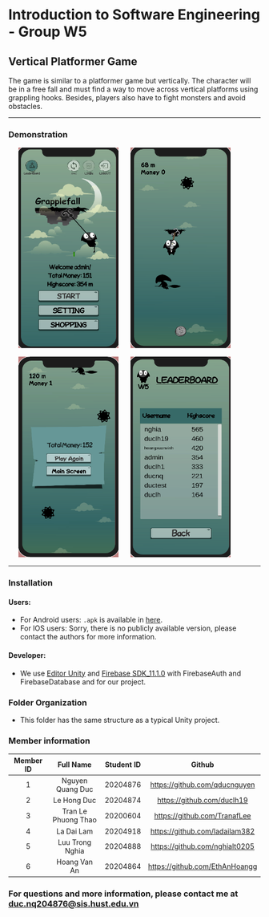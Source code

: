 # Introduction to Software Engineering - Group W5
## Vertical Platformer Game

The game is similar to a platformer game but vertically. The character will be in a free fall and must find a way to move across vertical platforms using grappling hooks. Besides, players also have to fight monsters and avoid obstacles.


---
### Demonstration

<p>
    <img src="figures/start-game.png" alt="Start Game Screen" style="height: 400px; width:200px;" hspace="20" >
    <img src="figures/in-game.png" alt="In Game Screen" style="height: 400px; width:200px;">
</p>


<p>
    <img src="figures/game-over.png" alt="Game Over Screen" style="height: 400px; width:200px;" hspace="20">
    <img src="figures/leaderboard.png" alt="LeaderBoard Screen" style="height: 400px; width:200px;">

</p>

--- 



### Installation 
#### Users:
- For Android users:  ``.apk``  is available in [here](https://husteduvn-my.sharepoint.com/:u:/g/personal/duc_lh204874_sis_hust_edu_vn/Efi2NNjkm9JMtY8fbrdWyvcB4sLTDJG4iPKHkKtXJQ5dqQ?e=Cqfr2F). 
- For IOS users: Sorry, there is no publicly available version, please contact the authors for more information.

#### Developer:

-  We use [Editor Unity](https://unity.com/) and [Firebase SDK_11.1.0](https://husteduvn-my.sharepoint.com/:u:/g/personal/duc_nq204876_sis_hust_edu_vn/EX0vzO7iFNpLr3aO0zOZP4oBEQu5C9KzhNhIMcn2MdsCIw?e=tcxBPc) with FirebaseAuth and FirebaseDatabase and for our project.

### Folder Organization

- This folder has the same structure as a typical Unity project.

### Member information 

| Member ID | Full Name       | Student ID    |  Github|
| :--:|    :---:              |   :---:       | :---:|
| 1   | Nguyen Quang Duc      | 20204876      |https://github.com/qducnguyen|
| 2   | Le Hong Duc           | 20204874      |https://github.com/duclh19 |
| 3   | Tran Le Phuong Thao   | 20200604      |https://github.com/TranafLee |
| 4   | La Dai Lam            | 20204918      |https://github.com/ladailam382 |
| 5   | Luu Trong Nghia       | 20204888      |https://github.com/nghialt0205 |
| 6   | Hoang Van An          | 20204864      |https://github.com/EthAnHoangg |

### For questions and more information, please contact me at duc.nq204876@sis.hust.edu.vn
